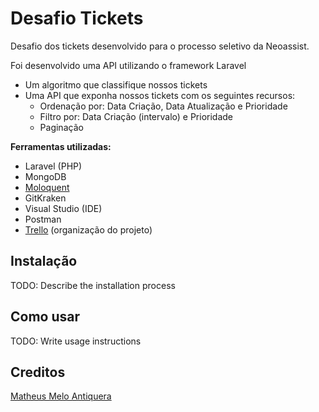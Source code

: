 # Desafio Tickets

Desafio dos tickets desenvolvido para o processo seletivo da Neoassist.

Foi desenvolvido uma API utilizando o framework Laravel

* Um algoritmo que classifique nossos tickets
* Uma API que exponha nossos tickets com os seguintes recursos:
    * Ordenação por: Data Criação, Data Atualização e Prioridade
    * Filtro por: Data Criação (intervalo) e Prioridade
    * Paginação

**Ferramentas utilizadas:**
- Laravel (PHP)
- MongoDB
- [Moloquent](https://moloquent.github.io/master/)
- GitKraken 
- Visual Studio (IDE)
- Postman
- [Trello](https://trello.com/b/QnwCbbIU/neoassist-desafio) (organização do projeto)
    

## Instalação

TODO: Describe the installation process

## Como usar

TODO: Write usage instructions

## Creditos

[Matheus Melo Antiquera](https://github.com/MatheusMeloAntiquera)
